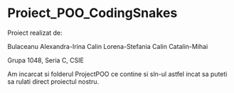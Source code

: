 # Proiect_POO_CodingSnakes

Proiect realizat de:

Bulaceanu Alexandra-Irina
Calin Lorena-Stefania
Calin Catalin-Mihai

Grupa 1048, Seria C, CSIE

Am incarcat si folderul ProjectPOO ce contine si sln-ul astfel incat sa puteti sa rulati direct proiectul nostru.
